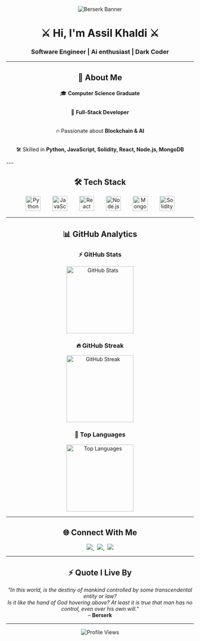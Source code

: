 <!-- Profile README -->

<p align="center">
  <!-- Berserk Banner -->
  <img src="https://art.ngfiles.com/images/1832000/1832365_shadowaod_berserk-pixel-fanart.png?f1621513612" alt="Berserk Banner" />
</p>

<h1 align="center">⚔️ Hi, I'm Assil Khaldi ⚔️</h1>
<h3 align="center">Software Engineer | Ai enthusiast | Dark Coder</h3>

---

<h2 align="center">🧩 About Me</h2>

<p align="center" style="line-height:1.8;">
  🎓 <strong>Computer Science Graduate</strong><br><br>
  🚀 <strong>Full-Stack Developer</strong><br><br>
  🔥 Passionate about <strong>Blockchain & AI</strong><br><br>
  🛠 Skilled in <strong>Python, JavaScript, Solidity, React, Node.js, MongoDB</strong><br>
</p>
---

<h2 align="center">🛠️ Tech Stack</h2>

<p align="center">
  <img src="https://cdn.jsdelivr.net/gh/devicons/devicon/icons/python/python-original.svg" height="40" alt="Python" />&emsp;&emsp;
  <img src="https://cdn.jsdelivr.net/gh/devicons/devicon/icons/javascript/javascript-original.svg" height="40" alt="JavaScript" />&emsp;&emsp;
  <img src="https://cdn.jsdelivr.net/gh/devicons/devicon/icons/react/react-original.svg" height="40" alt="React" />&emsp;&emsp;
  <img src="https://cdn.jsdelivr.net/gh/devicons/devicon/icons/nodejs/nodejs-original.svg" height="40" alt="Node.js" />&emsp;&emsp;
  <img src="https://cdn.jsdelivr.net/gh/devicons/devicon/icons/mongodb/mongodb-original.svg" height="40" alt="MongoDB" />&emsp;&emsp;
  <img src="https://cdn.jsdelivr.net/gh/devicons/devicon/icons/solidity/solidity-original.svg" height="40" alt="Solidity" />
</p>

  >
---

<h2 align="center">📊 GitHub Analytics</h2>

<h3 align="center">⚡ GitHub Stats</h3>
<p align="center">
  <img src="https://github-readme-stats.vercel.app/api?username=assil10&show_icons=true&theme=tokyonight" alt="GitHub Stats" height="180" />
</p>

<h3 align="center">🔥 GitHub Streak</h3>
<p align="center">
  <img src="https://streak-stats.demolab.com?user=assil10&theme=tokyonight" alt="GitHub Streak" height="180" />
</p>

<h3 align="center">🚀 Top Languages</h3>
<p align="center">
  <img src="https://github-readme-stats.vercel.app/api/top-langs/?username=assil10&layout=compact&theme=tokyonight" alt="Top Languages" height="180" />
</p>

---

<h2 align="center">🌐 Connect With Me</h2>

<p align="center">
  <a href="https://www.linkedin.com/in/assilkhaldi/" target="_blank">
    <img src="https://img.shields.io/badge/LinkedIn-0077B5?logo=linkedin&logoColor=white" />
  </a> &nbsp;
  <a href="https://YOUR-PORTFOLIO.com" target="_blank">
    <img src="https://img.shields.io/badge/Portfolio-000000?logo=vercel&logoColor=white" />
  </a> &nbsp;
  <a href="mailto:khaldi.assil40@gmail.com">
    <img src="https://img.shields.io/badge/Email-D14836?logo=gmail&logoColor=white" />
  </a>
</p>

---

<h2 align="center">⚡ Quote I Live By</h2>

<p align="center">
<i>
"In this world, is the destiny of mankind controlled by some transcendental entity or law? <br>
Is it like the hand of God hovering above? At least it is true that man has no control, even over his own will."
</i> <br>
– <b>Berserk</b>
</p>

---

<p align="center">
  <img src="https://komarev.com/ghpvc/?username=assil10&color=red" alt="Profile Views" />
</p>
